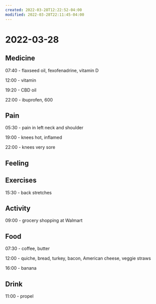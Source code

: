 ```yaml
---
created: 2022-03-28T12:22:52-04:00
modified: 2022-03-28T22:11:45-04:00
---
```


# 2022-03-28

## Medicine

07:40 - flaxseed oil, fexofenadrine, vitamin D

12:00 - vitamin

19:20 - CBD oil

22:00 - ibuprofen, 600


## Pain

05:30 - pain in left neck and shoulder

19:00 - knees hot, inflamed

22:00 - knees very sore

## Feeling


## Exercises

15:30 - back stretches


## Activity

09:00 - grocery shopping at Walmart


## Food

07:30 - coffee, butter

12:00 - quiche, bread, turkey, bacon, American cheese, veggie straws

16:00 - banana


## Drink

11:00 - propel
